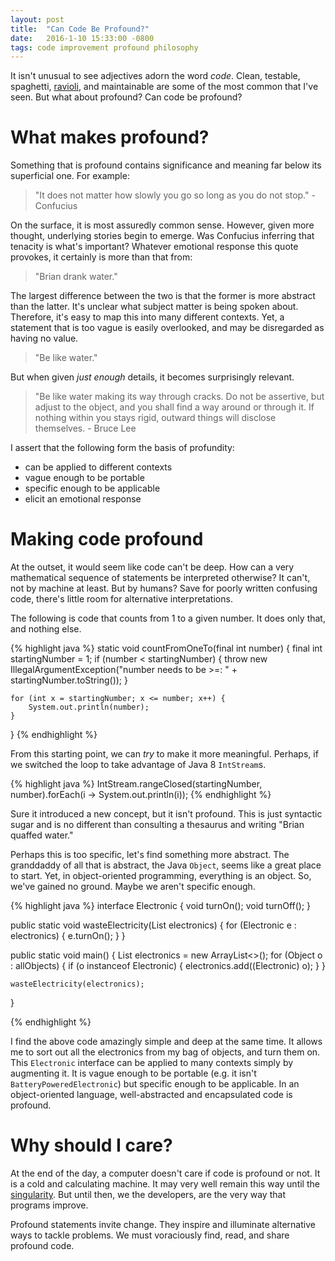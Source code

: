 ```yaml
---
layout: post
title:  "Can Code Be Profound?"
date:   2016-1-10 15:33:00 -0800
tags: code improvement profound philosophy
---
```


It isn't unusual to see adjectives adorn the word *code*. Clean, testable, spaghetti, [ravioli](https://en.wikipedia.org/wiki/Spaghetti_code#Ravioli_code),
and maintainable are some of the most common that I've seen. But what about profound? Can code be profound?

# What makes profound?
Something that is profound contains significance and meaning far below its superficial one. For example:

> "It does not matter how slowly you go so long as you do not stop." - Confucius

On the surface, it is most assuredly common sense. However, given more thought, underlying stories begin to emerge. Was Confucius inferring
that tenacity is what's important? Whatever emotional response this quote provokes, it certainly is more than that from:

> "Brian drank water."

The largest difference between the two is that the former is more abstract than the latter. It's unclear what subject matter is being spoken about. 
Therefore, it's easy to map this into many different contexts. Yet, a statement that is too vague is easily overlooked, and may be disregarded as 
having no value.

> "Be like water."

But when given *just enough* details, it becomes surprisingly relevant.

> "Be like water making its way through cracks. Do not be assertive, but adjust to the object, and you shall find a way 
> around or through it. If nothing within you stays rigid, outward things will disclose themselves. - Bruce Lee

I assert that the following form the basis of profundity:

- can be applied to different contexts
- vague enough to be portable
- specific enough to be applicable
- elicit an emotional response

# Making code profound
At the outset, it would seem like code can't be deep. How can a very mathematical sequence of statements be interpreted otherwise?
It can't, not by machine at least. But by humans? Save for poorly written confusing code, there's little room for alternative
interpretations.

The following is code that counts from 1 to a given number. It does only that, and nothing else. 

{% highlight java %}
static void countFromOneTo(final int number) {
    final int startingNumber = 1;
    if (number < startingNumber) {
        throw new IllegalArgumentException("number needs to be >=: " 
        + startingNumber.toString());
    }
    
    for (int x = startingNumber; x <= number; x++) {
        System.out.println(number);
    }
}
{% endhighlight %}

From this starting point, we can *try* to make it more meaningful. Perhaps, if we switched the loop to take advantage of Java 8
`IntStream`s.

{% highlight java %}
IntStream.rangeClosed(startingNumber, number).forEach(i -> System.out.println(i));
{% endhighlight %}

Sure it introduced a new concept, but it isn't profound. This is just syntactic sugar and is no different than consulting
a thesaurus and writing "Brian quaffed water."

Perhaps this is too specific, let's find something more abstract. The granddaddy of all that is abstract, the Java `Object`, seems
like a great place to start. Yet, in object-oriented programming, everything is an object. So, we've gained no ground. Maybe we
aren't specific enough.

{% highlight java %}
interface Electronic {
    void turnOn();
    void turnOff();
}

public static void wasteElectricity(List<Electronic> electronics) {
    for (Electronic e : electronics) {
        e.turnOn();
    }
}

public static void main() {
    List<Electronic> electronics = new ArrayList<>();
    for (Object o : allObjects) {
        if (o instanceof Electronic) {
            electronics.add((Electronic) o);
        }
    }
    
    wasteElectricity(electronics);
}

{% endhighlight %}

I find the above code amazingly simple and deep at the same time. It allows me to sort out all the electronics from my bag
of objects, and turn them on. This `Electronic` interface can be applied to many contexts simply by augmenting it. It is vague enough to
be portable (e.g. it isn't `BatteryPoweredElectronic`) but specific enough to be applicable. In an object-oriented language,
well-abstracted and encapsulated code is profound. 

# Why should I care?

At the end of the day, a computer doesn't care if code is profound or not. It is a cold and calculating machine. It may 
very well remain this way until the [singularity](https://en.wikipedia.org/wiki/Technological_singularity). But until 
then, we the developers, are the very way that programs improve.

Profound statements invite change. They inspire and illuminate alternative ways to tackle problems. We must voraciously find, read, and share profound code.
